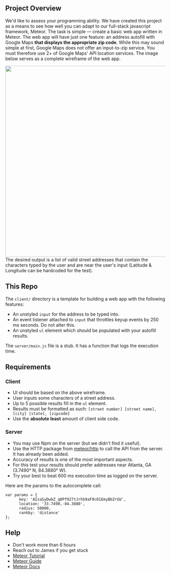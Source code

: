 ## Project Overview
We'd like to assess your programming ability. We have created this project as a means to see how well you can adapt to our full-stack javascript framework, Meteor. The task is simple — create a basic web app written in Meteor. The web app will have just one feature: an address autofill with Google Maps **that displays the appropriate zip code**. While this may sound simple at first, Google Maps does not offer an input-to-zip service. You must therefore use 2+ of Google Maps' API location services. The image below serves as a complete wireframe of the web app.


<img src="https://i.imgur.com/Tfi0xR5.jpg" width="600" style="float:right">


The desired output is a list of valid street addresses that contain the characters typed by the user and are near the user's input (Latitude & Longitude can be hardcoded for the test).

## This Repo

The `client/` directory is a template for building a web app with the following features:

- An unstyled `input` for the address to be typed into.
- An event listener attached to `input` that throttles keyup events by 250 ms seconds. Do not alter this.
- An unstyled `ul` element which should be populated with your autofill results.

The `server/main.js` file is a stub. It has a function that logs the execution time.

## Requirements

### Client
- UI should be based on the above wireframe.
- User inputs some characters of a street address.
- Up to 5 possible results fill in the `ul` element.
- Results must be formatted as such: `[street number] [street name], [city] [state], [zipcode]`
- Use the **absolute least** amount of client side code.

### Server
- You may use Npm on the server (but we didn't find it useful).
- Use the HTTP package from [meteor/http](https://docs.meteor.com/api/http.html) to call the API from the server. It has already been added.
- Accuracy of results is one of the most important aspects.
- For this test your results should prefer addresses near Atlanta, GA (3.7490° N, 84.3880° W).
- Try your best to beat 600 ms execution time as logged on the server.

Here are the params to the autocomplete call:

    var params = {
	      key: 'AIzaSyDwbZ_q0Pf927tJrhb9aF9cO1EmyBbZrGU',
	      location: '33.7490,-84.3880',
	      radius: 50000,
	      rankby: 'distance'
    };

## Help
- Don't work more than 6 hours
- Reach out to James if you get stuck
- [Meteor Tutorial](https://www.meteor.com/try)
- [Meteor Guide](http://guide.meteor.com)
- [Meteor Docs](https://docs.meteor.com)
